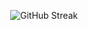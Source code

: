 <p align="center">
  <img src="https://github-readme-streak-stats.herokuapp.com/?user=trivien11vn&theme=highcontrast" alt="GitHub Streak" />
</p>
